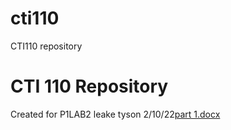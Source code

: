 # cti110
CTI110 repository
# CTI 110 Repository
Created for P1LAB2
leake tyson 
2/10/22[part 1.docx](https://github.com/Tysonlw23/cti110/files/8041410/part.1.docx)

